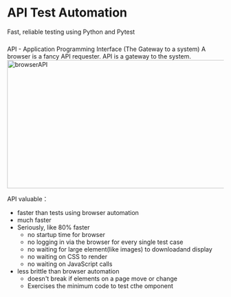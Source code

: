 # API Test Automation
Fast, reliable testing using Python and Pytest
###
API - Application Programming Interface (The Gateway to a system)
A browser is a fancy API requester. API is a gateway to the system.
<img width="1136" height="298" alt="browserAPI" src="https://github.com/user-attachments/assets/a7254c54-36c9-4158-a4a7-ba55828d0001" />

API valuable： 
- faster than tests using browser automation
- much faster
- Seriously, like 80% faster
  - no startup time for browser
  - no logging in via the browser for every single test case
  - no waiting for large element(like images) to downloadand display
  - no waiting on CSS to render
  - no waiting on JavaScript calls
- less brittle than browser automation
  - doesn't break if elements on a page move or change
  - Exercises the minimum code to test cthe omponent

  
  
